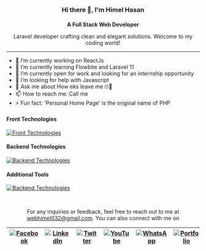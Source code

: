 <div align="center">
  <h3 style="margin-bottom: 4px">Hi there 👋, I'm Himel Hasan</h3>
  <h4 style="margin-bottom: 4px">A Full Stack Web Developer</h4>
  <p>Laravel developer crafting clean and elegant solutions. Welcome to my coding world!</p>
</div>


<hr />

- 🔭 I’m currently working on ReactJs 
- 🌱 I’m currently learning Flowbite and Laravel 11 
- 👯 I’m currently open for work and looking for an internship opportunity
- 🤔 I’m looking for help with Javascript 
- 💬 Ask me about How eks leave me 🙄🙂
- 📫 How to reach me: Call me 
- ⚡ Fun fact: 'Personal Home Page' is the original name of PHP 



#### Front Technologies

[![Front Technologies](https://skillicons.dev/icons?i=html,css,tailwindcss,bootstrap,js,jquery,react)](https://skillicons.dev)

#### Backend Technologies

[![Backend Technologies](https://skillicons.dev/icons?i=php,laravel,mysql)](https://skillicons.dev)


#### Additional Tools

[![Backend Technologies](https://skillicons.dev/icons?i=vscode,git,vite,notion,figma,canva)](https://skillicons.dev)


<br />

<p align="center">For any inquiries or feedback, feel free to reach out to me at <a href="mailto:webhimel032@gmail.com">webhimel032@gmail.com</a>. You can also connect with me on</p>


| [![Facebook](https://img.shields.io/badge/Facebook-grey?style=for-the-badge&logo=facebook)](https://www.facebook.com/webhimel032) | [![LinkedIn](https://img.shields.io/badge/LinkedIn-grey?style=for-the-badge&logo=linkedin)](https://www.linkedin.com/in/himelhasan002) | [![Twitter](https://img.shields.io/badge/Twitter-grey?style=for-the-badge&logo=twitter)](https://twitter.com/himelha) | [![YouTube](https://img.shields.io/badge/YouTube-grey?style=for-the-badge&logo=youtube)](https://www.youtube.com/channel/yourchannel) | [![WhatsApp](https://img.shields.io/badge/WhatsApp-grey?style=for-the-badge&logo=whatsapp)](https://wa.me/yournumber) | [![Portfolio](https://img.shields.io/badge/Portfolio-grey?style=for-the-badge)](https://yourportfolio.com) |
|---|---|---|---|---|---|



